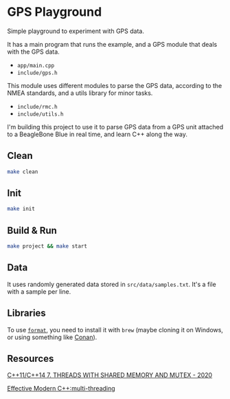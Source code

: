 # GPS Playground

Simple playground to experiment with GPS data.

It has a main program that runs the example, and a GPS module that deals with the GPS data.

- `app/main.cpp`
- `include/gps.h`

This module uses different modules to parse the GPS data, according to the NMEA standards, and a utils library for minor tasks.

- `include/rmc.h`
- `include/utils.h`

I'm building this project to use it to parse GPS data from a GPS unit attached to a BeagleBone Blue in real time, and learn C++ along the way.

## Clean

```bash
make clean
```

## Init

```bash
make init
```

## Build & Run

```bash
make project && make start
```

## Data

It uses randomly generated data stored in `src/data/samples.txt`. It's a file with a sample per line.

## Libraries

To use [`format`](https://github.com/fmtlib/fmt), you need to install it with `brew` (maybe cloning it on Windows, or using something like [Conan](https://conan.io/)).

## Resources

[C++11/C++14 7. THREADS WITH SHARED MEMORY AND MUTEX - 2020](https://www.bogotobogo.com/cplusplus/C11/7_C11_Thread_Sharing_Memory.php)

[Effective Modern C++:multi-threading](https://www.wangxinliu.com/tech/program/ModernCpp9/)
